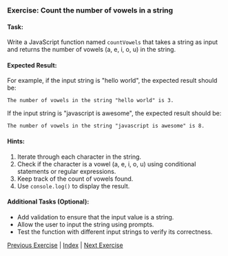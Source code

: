 ### Exercise: Count the number of vowels in a string

#### Task:
Write a JavaScript function named `countVowels` that takes a string as input and returns the number of vowels (a, e, i, o, u) in the string.

#### Expected Result:
For example, if the input string is "hello world", the expected result should be:
```
The number of vowels in the string "hello world" is 3.
```
If the input string is "javascript is awesome", the expected result should be:
```
The number of vowels in the string "javascript is awesome" is 8.
```

#### Hints:
1. Iterate through each character in the string.
2. Check if the character is a vowel (a, e, i, o, u) using conditional statements or regular expressions.
3. Keep track of the count of vowels found.
4. Use `console.log()` to display the result.

#### Additional Tasks (Optional):
- Add validation to ensure that the input value is a string.
- Allow the user to input the string using prompts.
- Test the function with different input strings to verify its correctness.


[Previous Exercise](../12/README.md) | [Index](../../README.md) | [Next Exercise](../14/README.md)